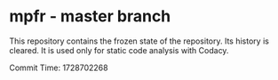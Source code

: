 # mpfr - master branch

This repository contains the frozen state of the repository.
Its history is cleared. It is used only for static code
analysis with Codacy.

Commit Time: 1728702268